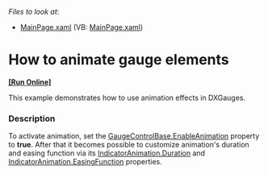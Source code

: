 <!-- default file list -->
*Files to look at*:

* [MainPage.xaml](./CS/GaugesAnimation/MainPage.xaml) (VB: [MainPage.xaml](./VB/GaugesAnimation/MainPage.xaml))
<!-- default file list end -->
# How to animate gauge elements
<!-- run online -->
**[[Run Online]](https://codecentral.devexpress.com/e3314)**
<!-- run online end -->


<p>This example demonstrates how to use animation effects in DXGauges. </p>


<h3>Description</h3>

<p>To activate animation, set the  <a href="http://documentation.devexpress.com/#Silverlight/DevExpressXpfGaugesGaugeControlBase_EnableAnimationtopic"><u>GaugeControlBase.EnableAnimation</u></a> property to <strong>t</strong><strong>rue</strong>. After that it becomes possible to customize animation&#39;s duration and easing function via its <a href="http://documentation.devexpress.com/#Silverlight/DevExpressXpfGaugesIndicatorAnimation_Durationtopic"><u>IndicatorAnimation.Duration</u></a>  and <a href="http://documentation.devexpress.com/#Silverlight/DevExpressXpfGaugesIndicatorAnimation_EasingFunctiontopic"><u>IndicatorAnimation.EasingFunction</u></a> properties.</p><br />


<br/>



